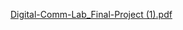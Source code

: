 [Digital-Comm-Lab_Final-Project (1).pdf](https://github.com/FatimaMHelmy/DigitalComm-/files/7799961/Digital-Comm-Lab_Final-Project.1.pdf)
